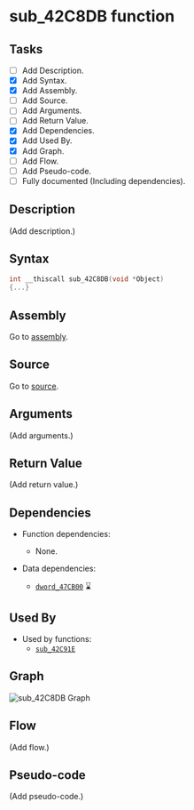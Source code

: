 # sub_42C8DB function

## Tasks

- [ ] Add Description.
- [X] Add Syntax.
- [X] Add Assembly.
- [ ] Add Source.
- [ ] Add Arguments.
- [ ] Add Return Value.
- [X] Add Dependencies.
- [X] Add Used By.
- [X] Add Graph.
- [ ] Add Flow.
- [ ] Add Pseudo-code.
- [ ] Fully documented (Including dependencies).

## Description

(Add description.)

## Syntax

```c
int __thiscall sub_42C8DB(void *Object)
{...}
```

## Assembly

Go to [assembly](../asm/sub_42C8DB.asm).

## Source

Go to [source](../cc/sub_42C8DB.cc).

## Arguments

(Add arguments.)

## Return Value

(Add return value.)

## Dependencies

* Function dependencies:
  * None.


* Data dependencies:
  * [`dword_47CB00`](dword_47CB00.md) ⌛

## Used By

* Used by functions:
  * [`sub_42C91E`](../md/sub_42C91E.md)

## Graph

![sub_42C8DB Graph](../svg/sub_42C8DB.svg "sub_42C8DB Graph")

## Flow

(Add flow.)

## Pseudo-code

(Add pseudo-code.)
